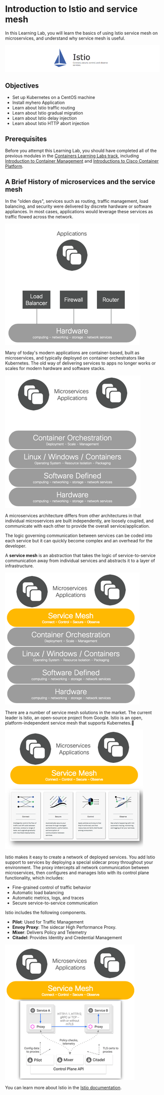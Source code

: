 # Introduction to Istio and service mesh

In this Learning Lab, you will learn the basics of using Istio service mesh on microservices, and understand why service mesh is useful.

![alt text][logo]

[logo]: Istio_DNE_Images/Istio_banner.png "Logo Title Text 2"


## Objectives

* Set up Kubernetes on a CentOS machine
* Install myhero Application
* Learn about Istio traffic routing
* Learn about Istio gradual migration
* Learn about Istio delay injection
* Learn about Istio HTTP abort injection

## Prerequisites
Before you attempt this Learning Lab, you should have completed all of the previous modules in the [Containers Learning Labs track](https://developer.cisco.com/learning/tracks/containers), including [Introduction to Container Management](https://developer.cisco.com/learning/modules/containers-mgmt) and [Introductions to Cisco Container Platform](https://developer.cisco.com/learning/modules/containers-ccp).

## A Brief History of microservices and the service mesh

In the "olden days", services such as routing, traffic management, load balancing, and security were delivered by discrete hardware or software appliances. In most cases, applications would leverage these services as traffic flowed across the network.

![alt text][Service_Mesh_olddays]

[Service_Mesh_olddays]: Istio_DNE_Images/Service_Mesh_olddays.png "Olden_Days"

Many of today's modern applications are container-based, built as microservices, and typically deployed on container orchestrators like Kubernetes. The old way of delivering services to apps no longer works or scales for modern hardware and software stacks.

![alt text][Service_Mesh_missinglayer1]

[Service_Mesh_missinglayer1]: Istio_DNE_Images/Service_Mesh_missinglayer1.png "Missing_Layer"

A microservices architecture differs from other architectures in that individual microservices are built independently, are loosely coupled, and communicate with each other to provide the overall service/application.

The logic governing communication between services can be coded into each service but it can quickly become complex and an overhead for the developer.

A **service mesh** is an abstraction that takes the logic of service-to-service communication away from individual services and abstracts it to a layer of infrastructure.

![alt text][Service_Mesh_Istio]

[Service_Mesh_Istio]: Istio_DNE_Images/Service_Mesh_Istio.png "ISTIO"

There are a number of service mesh solutions in the market. The current leader is Istio, an open-source project from Google. Istio is an open, platform-independent service mesh that supports Kubernetes.

![alt text][Service_Mesh_Istio_Services]

[Service_Mesh_Istio_Services]: Istio_DNE_Images/Service_Mesh_Istio_Services.png "ISTIO"

Istio makes it easy to create a network of deployed services. You add Istio support to services by deploying a special sidecar proxy throughout your environment. The proxy intercepts all network communication between microservices, then configures and manages Istio with its control plane functionality, which includes:

* Fine-grained control of traffic behavior
* Automatic load balancing
* Automatic metrics, logs, and traces
* Secure service-to-service communication

Istio includes the following components.

* **Pilot**: Used for Traffic Management
* **Envoy Proxy**: The sidecar High Performance Proxy.
* **Mixer**: Delivers Policy and Telemetry
* **Citadel**: Provides Identity and Credential Management

![alt text][Service_Mesh_Istio_Architecture]

[Service_Mesh_Istio_Architecture]: Istio_DNE_Images/Service_Mesh_Istio_Architecture.png "ISTIO"

You can learn more about Istio in the [Istio documentation](https://istio.io/docs/concepts/what-is-istio/).

